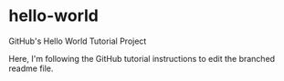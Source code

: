 # hello-world
GitHub's Hello World Tutorial Project

Here, I'm following the GitHub tutorial instructions to edit the branched readme file.
